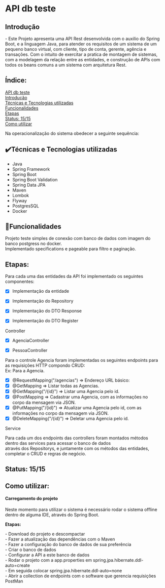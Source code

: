 # API db teste

## Introdução 

<p>- Este Projeto apresenta uma API Rest desenvolvida com o auxilio do Spring Boot, e a linguagem Java, para atender os requisitos de um sistema de um pequeno banco virtual, com cliente, tipo de conta, gerente, agência e transações. Com o intuito de exercitar a pratica de montagem de sistemas, com a modelagem da relação entre as entidades, e construção de APIs com todos os beans comuns a um sistema com arquitetura Rest. </p>

## Índice: 

<a href="#API-db-teste">API db teste</a></br>
<a href="#Introdução">Introdução</a></br>
<a href="#%EF%B8%8Ftécnicas-e-tecnologias-utilizadas">Técnicas e Tecnologias utilizadas</a></br>
<a href="#Funcionalidades">Funcionalidades</a></br>
<a href="#Etapas">Etapas</a></br>
<a href="#status-1515">Status: 15/15</a></br>
<a href="#Como-utilizar">Como utilizar</a></br>

Na operacionalização do sistema obedecer a seguinte sequência:
## ✔️Técnicas e Tecnologias utilizadas

*  Java </br>
*  Spring Framework</br>
*  Spring Boot </br>
*  Spring Boot Validation</br>
*  Spring Data JPA</br>
*  Maven</br>
*  Lombok</br>
*  Flyway</br>
*  PostgresSQL</br>
*  Docker</br>


## 📃Funcionalidades

<p>Projeto teste simples de conexão com banco de dados com imagem do banco postgress no docker.</br> 
Implementado specifications e pageable para filtro e paginação. </br>

## Etapas:

Para cada uma das entidades da API foi implementado os seguintes componentes:</br>
  - [x] Implementação da entidade
  - [x] Implementação do Repository
  - [x] Implementação do DTO Response
  - [x] Implementação do DTO Register


Controller
  - [x] AgenciaController
  - [x] PessoaController


Para o controle Agencia foram implementadas os seguintes endpoints para as requisições HTTP compondo  CRUD:</br>
Ex: Para a Agencia.</br>
  - [x] @RequestMapping("/agencias") => Endereço URL básico:
  - [x] @GetMapping => Listar todas as Agencias.
  - [x] @GetMapping("/{id}") => Listar uma Agencia pelo id.
  - [x] @PostMapping => Cadastrar uma Agencia, com as informações no corpo da mensagem via JSON.
  - [x] @PutMapping("/{id}") => Atualizar uma Agencia pelo id, com as informações no corpo da mensagem via JSON.
  - [x] @DeleteMapping("/{id}") => Deletar uma Agencia pelo id.

Service

Para cada um dos endpoints das controllers foram montados métodos dentro das services para acessar o banco de dados </br> através dos Repositorys, e juntamente com os métodos das entidades, completar o CRUD e regras de negócio.</br>


## Status: 15/15

## Como utilizar:

#### Carregamento do projeto

 <p>Neste momento para utilizar o sistema é necessário rodar o sistema offline dentro de alguma IDE, através do Spring Boot.</p>
   <p><strong>Etapas:</strong></p>
     - Download do projeto e descompactar </br>
     - Fazer a atualização das dependências com o Maven</br>
     - Fazer a configuração do banco de dados de sua preferência</br>
     - Criar o banco de dados </br>
     - Configurar a API a este banco de dados</br>
     - Rodar o projeto com a app.properties em spring.jpa.hibernate.ddl-auto=create</br>
     - Em seguida colocar spring.jpa.hibernate.ddl-auto=none</br>
     - Abrir a collection de endpoints com o software que gerencia requisições PostMan</br>



